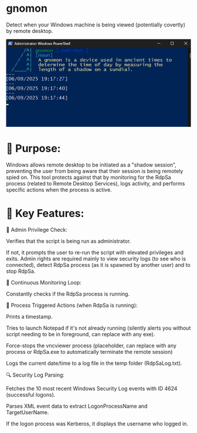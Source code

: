# gnomon
Detect when your Windows machine is being viewed (potentially covertly) by remote desktop.

![Screenshot](https://github.com/jgdf42/gnomon/raw/main/gnomon.png)


# 🔧 Purpose:

Windows allows remote desktop to be initiated as a "shadow session", preventing the user from being aware that their session is being remotely spied on. This tool protects against that by monitoring for the RdpSa process (related to Remote Desktop Services), logs activity, and performs specific actions when the process is active. 

# 🧩 Key Features:

🔐 Admin Privilege Check:

Verifies that the script is being run as administrator.

If not, it prompts the user to re-run the script with elevated privileges and exits. Admin rights are required mainly to view security logs (to see who is connected), detect RdpSa process (as it is spawned by another user) and to stop RdpSa. 

🔄 Continuous Monitoring Loop:

Constantly checks if the RdpSa process is running.

📝 Process Triggered Actions (when RdpSa is running):

Prints a timestamp.

Tries to launch Notepad if it's not already running (silently alerts you without script needing to be in foreground, can replace with any exe).

Force-stops the vncviewer process (placeholder, can replace with any process or RdpSa.exe to automatically terminate the remote session)

Logs the current date/time to a log file in the temp folder (RdpSaLog.txt).

🔍 Security Log Parsing:

Fetches the 10 most recent Windows Security Log events with ID 4624 (successful logons).

Parses XML event data to extract LogonProcessName and TargetUserName.

If the logon process was Kerberos, it displays the username who logged in.

